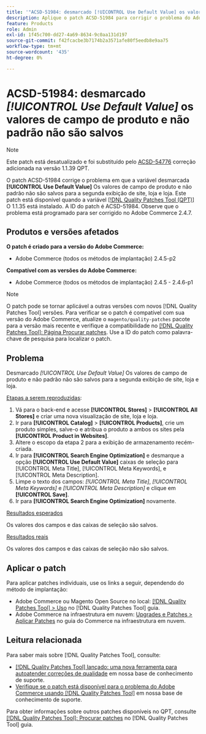 ```yaml
---
title: '"ACSD-51984: desmarcado [!UICONTROL Use Default Value] os valores de campo de produto e não padrão não são salvos para a segunda exibição de site, loja e loja'''
description: Aplique o patch ACSD-51984 para corrigir o problema do Adobe Commerce em que a opção [!UICONTROL Use Default Value] Os valores de campo de produto e não padrão não são salvos para a segunda exibição de site, loja e loja.
feature: Products
role: Admin
exl-id: 1f45c700-dd27-4a69-8634-9c0aa131d197
source-git-commit: f42fcacbe3b7174b2a3571afe80f5eedb8e9aa75
workflow-type: tm+mt
source-wordcount: '435'
ht-degree: 0%

---
```


# ACSD-51984: desmarcado *[!UICONTROL Use Default Value]* os valores de campo de produto e não padrão não são salvos

>[!NOTE]
>
>Este patch está desatualizado e foi substituído pelo [ACSD-54776](/help/support-tools/patches-available-in-qpt-tool/v1-1-39/acsd-54776-unchecked-used-default-value-and-non-default-product-field-values-are-not-saved.md) correção adicionada na versão 1.1.39 QPT.

O patch ACSD-51984 corrige o problema em que a variável desmarcada **[!UICONTROL Use Default Value]** Os valores de campo de produto e não padrão não são salvos para a segunda exibição de site, loja e loja. Este patch está disponível quando a variável [[!DNL Quality Patches Tool (QPT)]](/help/announcements/adobe-commerce-announcements/magento-quality-patches-released-new-tool-to-self-serve-quality-patches.md) O 1.1.35 está instalado. A ID do patch é ACSD-51984. Observe que o problema está programado para ser corrigido no Adobe Commerce 2.4.7.

## Produtos e versões afetados

**O patch é criado para a versão do Adobe Commerce:**

* Adobe Commerce (todos os métodos de implantação) 2.4.5-p2

**Compatível com as versões do Adobe Commerce:**

* Adobe Commerce (todos os métodos de implantação) 2.4.5 - 2.4.6-p1

>[!NOTE]
>
>O patch pode se tornar aplicável a outras versões com novos [!DNL Quality Patches Tool] versões. Para verificar se o patch é compatível com sua versão do Adobe Commerce, atualize o `magento/quality-patches` pacote para a versão mais recente e verifique a compatibilidade no [[!DNL Quality Patches Tool]: Página Procurar patches](https://experienceleague.adobe.com/tools/commerce-quality-patches/index.html). Use a ID do patch como palavra-chave de pesquisa para localizar o patch.

## Problema

Desmarcado *[!UICONTROL Use Default Value]* Os valores de campo de produto e não padrão não são salvos para a segunda exibição de site, loja e loja.

<u>Etapas a serem reproduzidas</u>:

1. Vá para o back-end e acesse **[!UICONTROL Stores]** > **[!UICONTROL All Stores]** e criar uma nova visualização de site, loja e loja.
1. Ir para **[!UICONTROL Catalog]** > **[!UICONTROL Products]**, crie um produto simples, salve-o e atribua o produto a ambos os sites pela **[!UICONTROL Product in Websites]**.
1. Altere o escopo da etapa 2 para a exibição de armazenamento recém-criada.
1. Ir para **[!UICONTROL Search Engine Optimization]** e desmarque a opção **[!UICONTROL Use Default Value]** caixas de seleção para [!UICONTROL Meta Title], [!UICONTROL Meta Keywords], e [!UICONTROL Meta Description].
1. Limpe o texto dos campos: *[!UICONTROL Meta Title]*, *[!UICONTROL Meta Keywords]* e *[!UICONTROL Meta Description]* e clique em **[!UICONTROL Save]**.
1. Ir para **[!UICONTROL Search Engine Optimization]** novamente.

<u>Resultados esperados</u>

Os valores dos campos e das caixas de seleção são salvos.

<u>Resultados reais</u>

Os valores dos campos e das caixas de seleção não são salvos.

## Aplicar o patch

Para aplicar patches individuais, use os links a seguir, dependendo do método de implantação:

* Adobe Commerce ou Magento Open Source no local: [[!DNL Quality Patches Tool] > Uso](<https://experienceleague.adobe.com/docs/commerce-operations/tools/quality-patches-tool/usage.html>) no [!DNL Quality Patches Tool] guia.
* Adobe Commerce na infraestrutura em nuvem: [Upgrades e Patches > Aplicar Patches](https://experienceleague.adobe.com/docs/commerce-cloud-service/user-guide/develop/upgrade/apply-patches.html) no guia do Commerce na infraestrutura em nuvem.

## Leitura relacionada

Para saber mais sobre [!DNL Quality Patches Tool], consulte:

* [[!DNL Quality Patches Tool] lançado: uma nova ferramenta para autoatender correções de qualidade](/help/announcements/adobe-commerce-announcements/magento-quality-patches-released-new-tool-to-self-serve-quality-patches.md) em nossa base de conhecimento de suporte.
* [Verifique se o patch está disponível para o problema do Adobe Commerce usando [!DNL Quality Patches Tool]](/help/support-tools/patches-available-in-qpt-tool/check-patch-for-magento-issue-with-magento-quality-patches.md) em nossa base de conhecimento de suporte.

Para obter informações sobre outros patches disponíveis no QPT, consulte [[!DNL Quality Patches Tool]: Procurar patches](<https://experienceleague.adobe.com/tools/commerce-quality-patches/index.html>) no [!DNL Quality Patches Tool] guia.